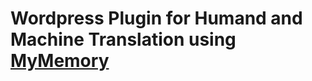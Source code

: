 Wordpress Plugin for Humand and Machine Translation using [MyMemory](http://mymemory.translated.net/)
=====================================================================================================